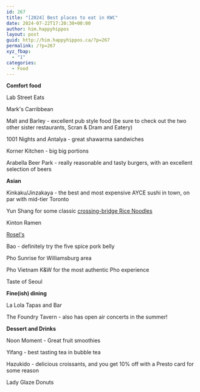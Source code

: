 ```yaml
---
id: 267
title: "[2024] Best places to eat in KWC"
date: 2024-07-22T17:20:30+00:00
author: him.happyhippos
layout: post
guid: http://him.happyhippos.ca/?p=267
permalink: /?p=267
xyz_fbap:
  - "1"
categories:
  - Food
---
```

**Comfort food**
  
Lab Street Eats

Mark's Carribbean

Malt and Barley - excellent pub style food (be sure to check out the two other sister restaurants, Scran & Dram and  Eatery)

1001 Nights and Antalya - great shawarma sandwiches

Korner Kitchen - big big portions

Arabella Beer Park - really reasonable and tasty burgers, with an excellent selection of beers


**Asian**
  
Kinkaku/Jinzakaya - the best and most expensive AYCE sushi in town, on par with mid-tier Toronto

Yun Shang for some classic [crossing-bridge Rice Noodles](https://www.visityunnanchina.com/experiences/food/cross-bridge-rice-noodles) 

Kinton Ramen

[Rosel's](https://rosels.ca/)

Bao - definitely try the five spice pork belly

Pho Sunrise for Williamsburg area

Pho Vietnam K&W for the most authentic Pho experience

Taste of Seoul


**Fine(ish) dining**
  
La Lola Tapas and Bar

The Foundry Tavern - also has open air concerts in the summer!


**Dessert and Drinks**
  
Noon Moment - Great fruit smoothies

Yifang - best tasting tea in bubble tea

Hazukido - delicious croissants, and you get 10% off with a Presto card for some reason

Lady Glaze Donuts
